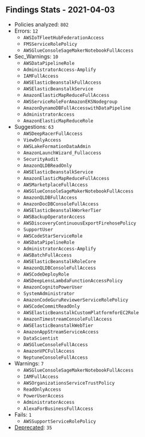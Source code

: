 ## Findings Stats - 2021-04-03

- Policies analyzed: `802`
- Errors: `12`
  - `AWSIoTFleetHubFederationAccess`
  - `FMSServiceRolePolicy`
  - `AWSGlueConsoleSageMakerNotebookFullAccess`
- Sec_Warnings: `10`
  - `AWSDataPipelineRole`
  - `AdministratorAccess-Amplify`
  - `IAMFullAccess`
  - `AWSElasticBeanstalkFullAccess`
  - `AWSElasticBeanstalkService`
  - `AmazonElasticMapReduceFullAccess`
  - `AWSServiceRoleForAmazonEKSNodegroup`
  - `AmazonDynamoDBFullAccesswithDataPipeline`
  - `AdministratorAccess`
  - `AmazonElasticMapReduceRole`
- Suggestions: `63`
  - `AWSDeepRacerFullAccess`
  - `ViewOnlyAccess`
  - `AWSLakeFormationDataAdmin`
  - `AmazonLaunchWizard_Fullaccess`
  - `SecurityAudit`
  - `AmazonQLDBReadOnly`
  - `AWSElasticBeanstalkService`
  - `AmazonElasticMapReduceFullAccess`
  - `AWSMarketplaceFullAccess`
  - `AWSGlueConsoleSageMakerNotebookFullAccess`
  - `AmazonQLDBFullAccess`
  - `AmazonDocDBConsoleFullAccess`
  - `AWSElasticBeanstalkWorkerTier`
  - `AWSBackupOperatorAccess`
  - `AWSDiscoveryContinuousExportFirehosePolicy`
  - `SupportUser`
  - `AWSCodeStarServiceRole`
  - `AWSDataPipelineRole`
  - `AdministratorAccess-Amplify`
  - `AWSBatchFullAccess`
  - `AWSElasticBeanstalkRoleCore`
  - `AmazonQLDBConsoleFullAccess`
  - `AWSCodeDeployRole`
  - `AWSDeepLensLambdaFunctionAccessPolicy`
  - `AmazonCognitoPowerUser`
  - `SystemAdministrator`
  - `AmazonCodeGuruReviewerServiceRolePolicy`
  - `AWSCodeCommitReadOnly`
  - `AWSElasticBeanstalkCustomPlatformforEC2Role`
  - `AmazonTimestreamConsoleFullAccess`
  - `AWSElasticBeanstalkWebTier`
  - `AmazonAppStreamServiceAccess`
  - `DataScientist`
  - `AWSGlueConsoleFullAccess`
  - `AmazonVPCFullAccess`
  - `NeptuneConsoleFullAccess`
- Warnings: `7`
  - `AWSGlueConsoleSageMakerNotebookFullAccess`
  - `IAMFullAccess`
  - `AWSOrganizationsServiceTrustPolicy`
  - `ReadOnlyAccess`
  - `PowerUserAccess`
  - `AdministratorAccess`
  - `AlexaForBusinessFullAccess`
- Fails: `1`
  - `AWSSupportServiceRolePolicy`
- [Deprecated](../DEPRECATED.json): `35`
